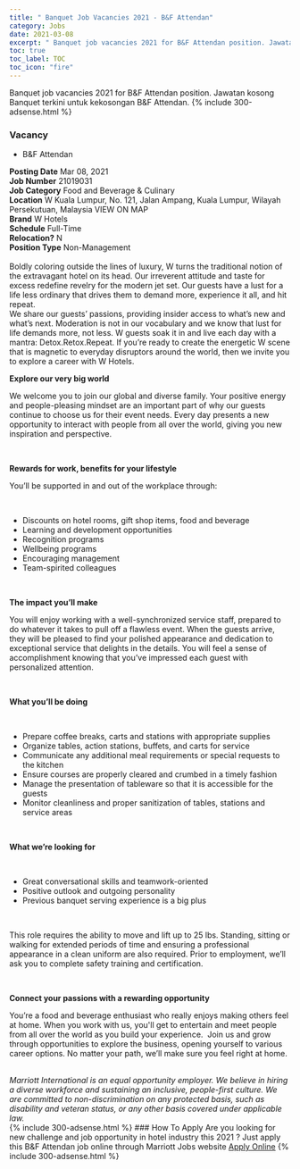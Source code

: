 ```yaml
---
title: " Banquet Job Vacancies 2021 - B&F Attendan" 
category: Jobs 
date: 2021-03-08 
excerpt: " Banquet job vacancies 2021 for B&F Attendan position. Jawatan kosong  Banquet terkini untuk kekosongan B&F Attendan." 
toc: true 
toc_label: TOC 
toc_icon: "fire" 
--- 
```


 Banquet job vacancies 2021 for B&F Attendan position. Jawatan kosong  Banquet terkini untuk kekosongan B&F Attendan. 
{% include 300-adsense.html %} 
### Vacancy 
- B&F Attendan 
<div><div><b>Posting Date</b> Mar 08, 2021<br><b>Job Number</b> 21019031<br><b>Job Category</b> Food and Beverage &amp; Culinary<br><b>Location</b> W Kuala Lumpur, No. 121, Jalan Ampang, Kuala Lumpur, Wilayah Persekutuan, Malaysia VIEW ON MAP<br><b>Brand</b> W Hotels<br><b>Schedule</b> Full-Time<br><b>Relocation?</b> N<br><b>Position Type</b> Non-Management<br><br>Boldly coloring outside the lines of luxury, W turns the traditional notion of the extravagant hotel on its head. Our irreverent attitude and taste for excess redefine revelry for the modern jet set. Our guests have a lust for a life less ordinary that drives them to demand more, experience it all, and hit repeat. <br>We share our guests&#8217; passions, providing insider access to what&#8217;s new and what&#8217;s next. Moderation is not in our vocabulary and we know that lust for life demands more, not less. W guests soak it in and live each day with a mantra: Detox.Retox.Repeat. If you&#8217;re ready to create the energetic W scene that is magnetic to everyday disruptors around the world, then we invite you to explore a career with W Hotels.<br></div><div> <p><strong>Explore our very big world</strong></p> <p>We welcome you to join our global and diverse family. Your positive energy and people-pleasing mindset are an important part of why our guests continue to choose us for their event needs. Every day presents a new opportunity to interact with people from all over the world, giving you new inspiration and perspective.</p> <p>&#160;</p> <p><strong>Rewards for work, benefits for your lifestyle</strong></p> <p>You&#8217;ll be supported in and out of the workplace through:</p> <p>&#160;</p> <ul> <li>Discounts on hotel rooms, gift shop items, food and beverage</li> <li>Learning and development opportunities</li> <li>Recognition programs</li> <li>Wellbeing programs</li> <li>Encouraging management</li> <li>Team-spirited colleagues</li> </ul> <p>&#160;</p> <p><strong>The impact you&#8217;ll make&#160;</strong></p> <p>You will enjoy working with a well-synchronized service staff, prepared to do whatever it takes to pull off a flawless event. When the guests arrive, they will be pleased to find your polished appearance and dedication to exceptional service that delights in the details. You will feel a sense of accomplishment knowing that you&#8217;ve impressed each guest with personalized attention.&#160;</p> <p>&#160;</p> <p><strong>What you&#8217;ll be doing</strong></p> <p>&#160;</p> <ul> <li>Prepare coffee breaks, carts and stations with appropriate supplies</li> <li>Organize tables, action stations, buffets, and carts for service</li> <li>Communicate any additional meal requirements or special requests to the kitchen</li> <li>Ensure courses are properly cleared and crumbed in a timely fashion</li> <li>Manage the presentation of tableware so that it is accessible for the guests</li> <li>Monitor cleanliness and proper sanitization of tables, stations and service areas</li> </ul> <p>&#160;</p> <p><strong>What we&#8217;re looking for</strong></p> <p>&#160;</p> <ul> <li>Great conversational skills and teamwork-oriented</li> <li>Positive outlook and outgoing personality</li> <li>Previous banquet serving experience is a big plus</li> </ul> <p>&#160;</p> <p>This role requires the ability to move and lift up to 25 lbs. Standing, sitting or walking for extended periods of time and ensuring a professional appearance in a clean uniform are also required. Prior to employment, we&#8217;ll ask you to complete safety training and certification.</p> <p>&#160;</p> <p><strong>Connect your passions with a rewarding opportunity</strong></p> <p>You&#8217;re a food and beverage enthusiast who really enjoys making others feel at home. When you work with us, you'll get to entertain and meet people from all over the world as you build your experience. &#160;Join us and grow through opportunities to explore the business, opening yourself to various career options. No matter your path, we&#8217;ll make sure you feel right at home.</p> </div> <div> &#160;</div> <em>Marriott International is an equal opportunity employer.&#160;We believe in hiring a diverse workforce and sustaining an inclusive, people-first culture.&#160;We are committed to non-discrimination on&#160;any&#160;protected&#160;basis, such as disability and veteran status, or any other basis covered under applicable law.</em><br></div> 
{% include 300-adsense.html %} 
### How To Apply 
Are you looking for new challenge and job opportunity in hotel industry this 2021 ?
Just apply this B&F Attendan job online through Marriott Jobs website 
<a href="https://jobs.marriott.com/marriott/jobs/21019031?lang=en-us" class="btn btn--info" target="_blank" rel="nofollow noopenner">Apply Online</a> 
{% include 300-adsense.html %} 